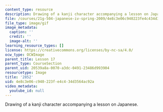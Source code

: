 ```yaml
---
content_type: resource
description: Drawing of a kanji character accompanying a lesson on Japanese.
file: /courses/21g-504-japanese-iv-spring-2009/4e8c3e06c940223fe4c434d3564ac92a_2852.gif
file_type: image/gif
image_metadata:
  caption: ''
  credit: ''
  image-alt: ''
learning_resource_types: []
license: https://creativecommons.org/licenses/by-nc-sa/4.0/
ocw_type: OCWImage
parent_title: Lesson 17
parent_type: CourseSection
parent_uid: 20539a8a-0070-a3dc-0491-23486d993904
resourcetype: Image
title: '2852'
uid: 4e8c3e06-c940-223f-e4c4-34d3564ac92a
video_metadata:
  youtube_id: null
---
```

Drawing of a kanji character accompanying a lesson on Japanese.